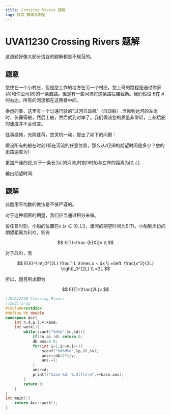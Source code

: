 ```yaml
---
title: Crossing Rivers 题解
tag: 数学 概率与期望
---
```

# UVA11230 Crossing Rivers 题解

这道题好像大部分洛谷的题解都是不规范的。

## 题意
您住在一个小村庄，但是您工作的地方在另一个村庄。您上班的路程是通过你家 $(A)$和你公司$(B)$的一条直路。但是有一些河流将这条路拦腰截断。我们假设 $B$在 $A$的右边，所有的河流都在这两者中间。

幸运的事，这里有一个匀速行驶的"过河自动机"（自动船）.当你到达河的左岸时，仅需等船，然后上船，然后就到对岸了。我们假设您的质量非常轻，上船后船的速度并不会改变。

往事缱绻，光阴荏苒，您灵机一动，提出了如下的问题：

假设所有的船在时刻$1$都在河流的任意位置，那么从$A$到$B$的期望时间是多少？您的走路速度为$1$.

更加严谨的说,对于一条长为$L$的河流,时刻$0$时船与左岸的距离为$[0,L]$.

输出期望时间.

## 题解

此题用平均数的做法是不够严谨的。

对于这种稠密的期望，我们应当通过积分来做。

设任意时刻，小船的位置在$x~(x \in [0,L])$，渡河的期望时间为$E(T)$，小船到岸边的期望距离为$E(X)$，则有

$$
E(T)=\frac {E(X)}v \\
$$

对于$E(X)$，有

$$
E(X)=\int_0^{2L} \frac 1 L \times x ~ dx  \\
=\left. \frac{x^2}{2L} \right|_0^{2L} \\
=2L
$$

所以，题目所求即为

$$
E(T)=\frac{2L}v
$$

```cpp
//UVA12230 Crossing Rivers
//2021-3-12
#include<cstdio>
#define db double
namespace Acc{
	int n,d,p,l,v,kase;
	int work(){
		while(scanf("%d%d",&n,&d)){
			if(!n && !d) return 0;
			db ans=0.0;
			for(int i=1;i<=n;i++){
				scanf("%d%d%d",&p,&l,&v);
				ans+=(db)2*l/v;
				ans-=l;
			}
			ans+=d;
			printf("Case %d: %.3lf\n\n",++kase,ans);
		}
		return 0;
	}
}
int main(){
	return Acc::work();
}
```